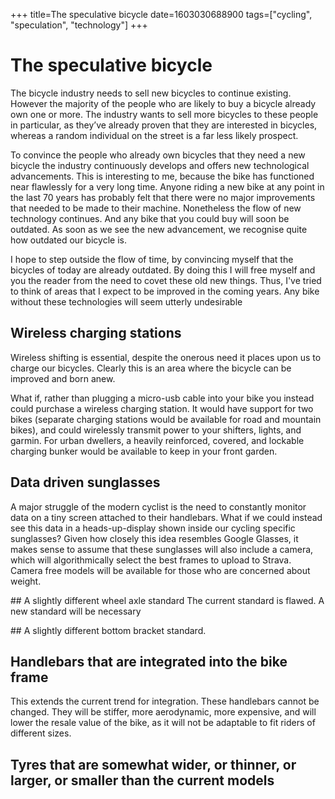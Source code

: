 +++
title=The speculative bicycle
date=1603030688900
tags=["cycling", "speculation", "technology"]
+++
# The speculative bicycle

The bicycle industry needs to sell new bicycles to continue existing.
However the majority of the people who are likely to buy a bicycle already own one or more.
The industry wants to sell more bicycles to these people in particular, as they’ve already proven that they are interested in bicycles, whereas a random individual on the street is a far less likely prospect.


To convince the people who already own bicycles that they need a new bicycle the industry continuously develops and offers new technological advancements.
This is interesting to me, because the bike has functioned near flawlessly for a very long time.
Anyone riding a new bike at any point in the last 70 years has probably felt that there were no major improvements that needed to be made to their machine.
Nonetheless the flow of new technology continues.
And any bike that you could buy will soon be outdated.
As soon as we see the new advancement, we recognise quite how outdated our bicycle is.

I hope to step outside the flow of time, by convincing myself that the bicycles of today are already outdated.
By doing this I will free myself and you the reader from the need to covet these old new things.
Thus, I've tried to think of areas that I expect to be improved in the coming years.
Any bike without these technologies will seem utterly undesirable

## Wireless charging stations
Wireless shifting is essential, despite the onerous need it places upon us to charge our bicycles. Clearly this is an area where the bicycle can be improved and born anew.

What if, rather than plugging a micro-usb cable into your bike you instead could purchase a wireless charging station. It would have support for two bikes (separate charging stations would be available for road and mountain bikes), and could wirelessly transmit power to your shifters, lights, and garmin. For urban dwellers, a heavily reinforced, covered, and lockable charging bunker would be available to keep in your front garden.

## Data driven sunglasses
A major struggle of the modern cyclist is the need to constantly monitor data on a tiny screen attached to their handlebars. What if we could instead see this data in a heads-up-display shown inside our cycling specific sunglasses? Given how closely this idea resembles Google Glasses, it makes sense to assume that these sunglasses will also include a camera, which will algorithmically select the best frames to upload to Strava. Camera free models will be available for those who are concerned about weight.

## A slightly different wheel axle standard
The current standard is flawed. A new standard will be necessary

## A slightly different bottom bracket standard.

## Handlebars that are integrated into the bike frame
This extends the current trend for integration. These handlebars cannot be changed. They will be stiffer, more aerodynamic, more expensive, and will lower the resale value of the bike, as it will not be adaptable to fit riders of different sizes.

## Tyres that are somewhat wider, or thinner, or larger, or smaller than the current models
